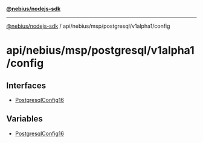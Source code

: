 [**@nebius/nodejs-sdk**](../../../../../../README.md)

---

[@nebius/nodejs-sdk](../../../../../../README.md) / api/nebius/msp/postgresql/v1alpha1/config

# api/nebius/msp/postgresql/v1alpha1/config

## Interfaces

- [PostgresqlConfig16](interfaces/PostgresqlConfig16.md)

## Variables

- [PostgresqlConfig16](variables/PostgresqlConfig16.md)
